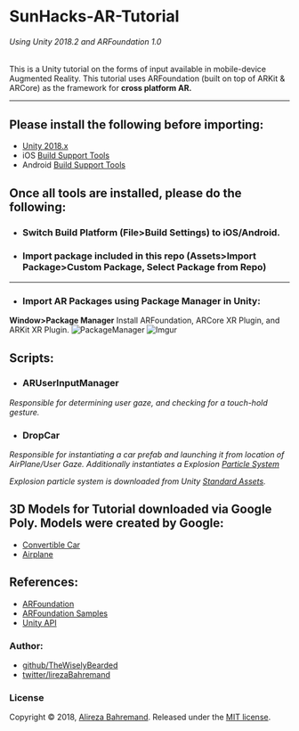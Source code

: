 # SunHacks-AR-Tutorial
###### *Using Unity 2018.2 and ARFoundation 1.0*
This is a Unity tutorial on the forms of input available in mobile-device Augmented Reality. This tutorial uses ARFoundation (built on top of ARKit & ARCore) as the framework for **cross platform AR.**

---

## Please install the following before importing:
* [Unity 2018.x](https://unity3d.com/get-unity/download/archive)
* iOS [Build Support Tools](https://unity3d.com/learn/tutorials/topics/mobile-touch/building-your-unity-game-ios-device-testing)
* Android [Build Support Tools](https://unity3d.com/learn/tutorials/topics/mobile-touch/building-your-unity-game-android-device-testing)

## Once all tools are installed, please do the following:

* ### Switch Build Platform (**File>Build Settings**) to iOS/Android.
* ### Import package included in this repo (**Assets>Import Package>Custom Package, Select Package from Repo**)
---
* ### Import AR Packages using Package Manager in Unity:
**Window>Package Manager**
Install ARFoundation, ARCore XR Plugin, and ARKit XR Plugin.
![PackageManager](https://i.imgur.com/EreuVH4.gif)
![Imgur](https://i.imgur.com/EreuVH4.gif)

## Scripts:
* ### ARUserInputManager
_Responsible for determining user gaze, and checking for a touch-hold gesture._
* ### DropCar
_Responsible for instantiating a car prefab and launching it from location of AirPlane/User Gaze. Additionally instantiates a Explosion [Particle System](https://docs.unity3d.com/Manual/ParticleSystems.html)_

_Explosion particle system is downloaded from Unity [Standard Assets](https://assetstore.unity.com/packages/essentials/asset-packs/standard-assets-32351)._

## 3D Models for Tutorial downloaded via Google Poly. Models were created by Google:
* [Convertible Car](https://poly.google.com/view/dggOiBLYyuR)
* [Airplane](https://poly.google.com/view/8VysVKMXN2J)

## References:
* [ARFoundation](https://docs.unity3d.com/Packages/com.unity.xr.arfoundation@1.0/manual/index.html)
* [ARFoundation Samples](https://github.com/Unity-Technologies/arfoundation-samples)
* [Unity API](https://docs.unity3d.com/ScriptReference/MonoBehaviour.html)

### Author:
* [github/TheWiselyBearded](https://github.com/TheWiselyBearded)
* [twitter/lirezaBahremand](https://twitter.com/lirezabahremand)

### License

Copyright © 2018, [Alireza Bahremand](https://github.com/TheWiselyBearded).
Released under the [MIT license](LICENSE).
